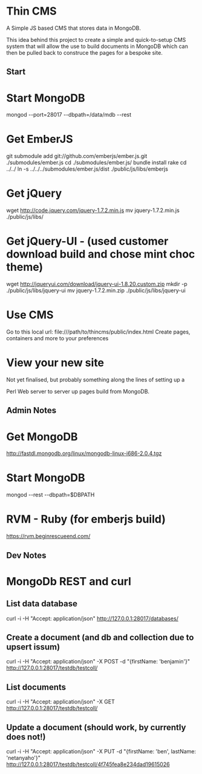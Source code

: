
Thin CMS
========

A Simple JS based CMS that stores data in MongoDB.

This idea behind this project to create a simple and quick-to-setup CMS system
that will allow the use to build documents in MongoDB which can then be pulled
back to construce the pages for a bespoke site.

Start
-----

# Start MongoDB

  mongod --port=28017 --dbpath=/data/mdb --rest

# Get EmberJS
  
  git submodule add git://github.com/emberjs/ember.js.git ./submodules/ember.js
  cd ./submodules/ember.js/
  bundle install
  rake
  cd ../../
  ln -s ../../../submodules/ember.js/dist ./public/js/libs/emberjs

# Get jQuery

  wget http://code.jquery.com/jquery-1.7.2.min.js 
  mv jquery-1.7.2.min.js ./public/js/libs/

# Get jQuery-UI - (used customer download build and chose mint choc theme)

  wget http://jqueryui.com/download/jquery-ui-1.8.20.custom.zip 
  mkdir -p ./public/js/libs/jquery-ui
  mv jquery-1.7.2.min.zip ./public/js/libs/jquery-ui

# Use CMS

  Go to this local url: file:///path/to/thincms/public/index.html
  Create pages, containers and more to your preferences

# View your new site

  Not yet finalised, but probably something along the lines of setting up a 

  Perl Web server to server up pages build from MongoDB.


Admin Notes
-----------

# Get MongoDB
  http://fastdl.mongodb.org/linux/mongodb-linux-i686-2.0.4.tgz
  # Start MongoDB
  mongod --rest --dbpath=$DBPATH

# RVM - Ruby (for emberjs build)
  https://rvm.beginrescueend.com/

Dev Notes
---------

# MongoDb REST and curl

## List data database
  curl -i -H "Accept: application/json" http://127.0.0.1:28017/databases/

## Create a document (and db and collection due to upsert issum)
  curl -i -H "Accept: application/json" -X POST -d "{firstName: 'benjamin'}" http://127.0.0.1:28017/testdb/testcoll/

## List documents
  curl -i -H "Accept: application/json" -X GET http://127.0.0.1:28017/testdb/testcoll/

## Update a document (should work, by currently does not!)
  curl -i -H "Accept: application/json" -X PUT -d "{firstName: 'ben', lastName: 'netanyaho'}" http://127.0.0.1:28017/testdb/testcoll/4f745fea8e234dad19615026
